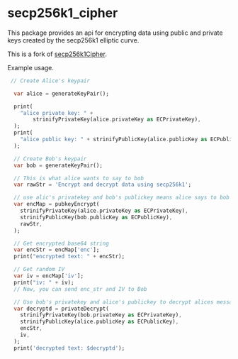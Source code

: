# secp256k1_cipher
This package provides an api for encrypting data using public and private 
keys created by the secp256k1 elliptic curve. 

This is a fork of [secp256k1Cipher](https://github.com/ipconfiger/secp256k1Cipher).

Example usage.
```dart
 // Create Alice's keypair

  var alice = generateKeyPair();

  print(
    "alice private key: " +
        strinifyPrivateKey(alice.privateKey as ECPrivateKey),
  );
  print(
    "alice public key: " + strinifyPublicKey(alice.publicKey as ECPublicKey),
  );

  // Create Bob's keypair
  var bob = generateKeyPair();

  // This is what alice wants to say to bob
  var rawStr = 'Encrypt and decrypt data using secp256k1';

  // use alic's privatekey and bob's publickey means alice says to bob
  var encMap = pubkeyEncrypt(
    strinifyPrivateKey(alice.privateKey as ECPrivateKey),
    strinifyPublicKey(bob.publicKey as ECPublicKey),
    rawStr,
  );

  // Get encrypted base64 string
  var encStr = encMap['enc'];
  print("encrypted text: " + encStr);

  // Get random IV
  var iv = encMap['iv'];
  print("iv: " + iv);
  // Now, you can send enc_str and IV to Bob

  // Use bob's privatekey and alice's publickey to decrypt alices message, for Bob to read.
  var decryptd = privateDecrypt(
    strinifyPrivateKey(bob.privateKey as ECPrivateKey),
    strinifyPublicKey(alice.publicKey as ECPublicKey),
    encStr,
    iv,
  );
  print('decrypted text: $decryptd');
```